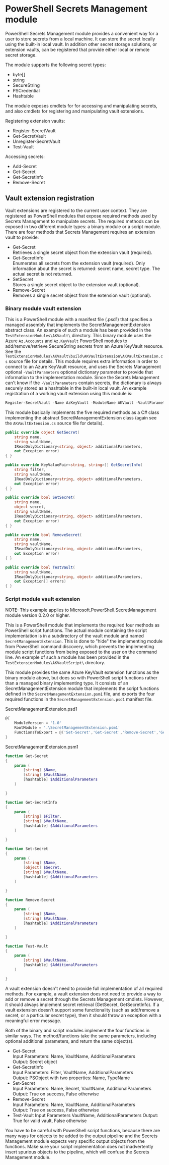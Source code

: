 # PowerShell Secrets Management module

PowerShell Secrets Management module provides a convenient way for a user to store secrets from a local machine.
It can store the secret locally using the built-in local vault.
In addition other secret storage solutions, or extension vaults, can be registered that provide either local or remote secret storage.  

The module supports the following secret types:

- byte[]
- string
- SecureString
- PSCredential
- Hashtable

The module exposes cmdlets for for accessing and manipulating secrets, and also cmdlets for registering and manipulating vault extensions.  

Registering extension vaults:

- Register-SecretVault
- Get-SecretVault
- Unregister-SecretVault
- Test-Vault

Accessing secrets:

- Add-Secret
- Get-Secret
- Get-SecretInfo
- Remove-Secret

## Vault extension registration

Vault extensions are registered to the current user context.
They are registered as PowerShell modules that expose required methods used by Secrets Management to manipulate secrets.
The required methods can be exposed in two different module types: a binary module or a script module.
There are four methods that Secrets Management requires an extension vault to provide:

- Get-Secret  
Retrieves a single secret object from the extension vault (required).
- Get-SecretInfo  
Enumerates all secrets from the extension vault (required).
Only information about the secret is returned: secret name, secret type.
The actual secret is not returned.
- SetSecret  
Stores a single secret object to the extension vault (optional).
- Remove-Secret  
Removes a single secret object from the extension vault (optional).

### Binary module vault extension

This is a PowerShell module with a manifest file (.psd1) that specifies a managed assembly that implements the SecretManagementExtension abstract class.
An example of such a module has been provided in the `TestExtensionModules\AKVault\` directory.
This binary module uses the Azure `Az.Accounts` and `Az.KeyVault` PowerShell modules to add/remove/retrieve SecureString secrets from an Azure KeyVault resource.
See the `TestExtensionModules\AKVault\build\AKVaultExtension\AKVaultExtension.cs` source file for details.
This module requires extra information in order to connect to an Azure KeyVault resource, and uses the Secrets Management optional `-VaultParameters` optional dictionary parameter to provide that information to the implementation module.
Since the Secrets Management can't know if the `-VaultParameters` contain secrets, the dictionary is always securely stored as a hashtable in the built-in local vault.
An example registration of a working vault extension using this module is:

```powershell
Register-SecretVault -Name AzKeyVault -ModuleName AKVault -VaultParameters @{ AZKVaultName = 'MyAzKeyVault'; SubscriptionId = 'f3bc301d-40b7-4bcb-8e66-b1b238200f02' }
```

This module basically implements the five required methods as a C# class implementing the abstract SecretManagementExtension class (again see the `AKVaultExtension.cs` source file for details).

```C#
public override object GetSecret(
    string name,
    string vaultName,
    IReadOnlyDictionary<string, object> additionalParameters,
    out Exception error)
{ }

public override KeyValuePair<string, string>[] GetSecretInfo(
    string filter,
    string vaultName,
    IReadOnlyDictionary<string, object> additionalParameters,
    out Exception error)
{ }

public override bool SetSecret(
    string name,
    object secret,
    string vaultName,
    IReadOnlyDictionary<string, object> additionalParameters,
    out Exception error)
{ }

public override bool RemoveSecret(
    string name,
    string vaultName,
    IReadOnlyDictionary<string, object> additionalParameters,
    out Exception error)
{ }

public override bool TestVault(
    string vaultName,
    IReadOnlyDictionary<string, object> additionalParameters,
    out Exception[] errors)
{ }
```

### Script module vault extension

NOTE: This example applies to Microsoft.PowerShell.SecretManagement module version 0.2.0 or higher.  

This is a PowerShell module that implements the required four methods as PowerShell script functions.
The actual module containing the script implementation is in a subdirectory of the vault module and named `SecretManagementExtension`.
This is done to "hide" the implementing module from PowerShell command discovery, which prevents the implementing module script functions from being exposed to the user on the command line.
An example of such a module has been provided in the `TestExtensionModules\AKVaultScript\` directory.  

This module provides the same Azure KeyVault extension functions as the binary module above, but does so with PowerShell script functions rather than a managed binary implementing type.
It consists of an SecretManagementExtension module that implements the script functions defined in the `SecretManagementExtension.psm1` file, and exports the four required functions in the `SecretManagementExtension.psd1` manifest file.  

SecretManagementExtension.psd1

```powershell
@{
    ModuleVersion = '1.0'
    RootModule = '.\SecretManagementExtension.psm1'
    FunctionsToExport = @('Set-Secret','Get-Secret','Remove-Secret','Get-SecretInfo','Test-Vault')
}
```

SecretManagementExtension.psm1

```powershell
function Get-Secret
{
    param (
        [string] $Name,
        [string] $VaultName,
        [hashtable] $AdditionalParameters
    )

}

function Get-SecretInfo
{
    param (
        [string] $Filter,
        [string] $VaultName,
        [hashtable] $AdditionalParameters
    )

}

function Set-Secret
{
    param (
        [string] $Name,
        [object] $Secret,
        [string] $VaultName,
        [hashtable] $AdditionalParameters
    )

}

function Remove-Secret
{
    param (
        [string] $Name,
        [string] $VaultName,
        [hashtable] $AdditionalParameters
    )

}

function Test-Vault
{
    param (
        [string] $VaultName,
        [hashtable] $AdditionalParameters
    )

}
```

A vault extension doesn't need to provide full implementation of all required methods.
For example, a vault extension does not need to provide a way to add or remove a secret through the Secrets Management cmdlets.
However, it should always implement secret retrieval (GetSecret, GetSecretInfo).
If a vault extension doesn't support some functionality (such as add/remove a secret, or a particular secret type), then it should throw an exception with a meaningful error message.  

Both of the binary and script modules implement the four functions in similar ways.
The method/functions take the same parameters, including optional additional parameters, and return the same object(s).

- Get-Secret  
Input Parameters: Name, VaultName, AdditionalParameters  
Output: Secret object
- Get-SecretInfo  
Input Parameters: Filter, VaultName, AdditionalParameters  
Output: PSObject with two properties: Name, TypeName
- Set-Secret  
Input Parameters: Name, Secret, VaultName, AdditionalParameters  
Output: True on success, False otherwise
- Remove-Secret  
Input Parameters: Name, VaultName, AdditionalParameters  
Output: True on success, False otherwise
- Test-Vault
Input Parameters VaultName, AdditionalParameters
Output: True for valid vault, False otherwise

You have to be careful with PowerShell script functions, because there are many ways for objects to be added to the output pipeline and the Secrets Management module expects very specific output objects from the functions.
Make sure your script implementation does not inadvertently insert spurious objects to the pipeline, which will confuse the Secrets Management module.
